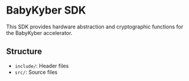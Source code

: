 # BabyKyber SDK

This SDK provides hardware abstraction and cryptographic functions for the BabyKyber accelerator.

## Structure
- `include/`: Header files
- `src/`: Source files
